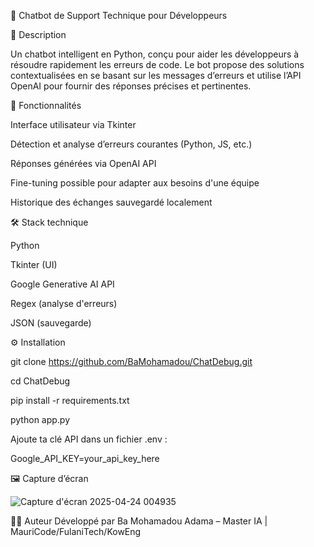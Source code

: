 🧠 Chatbot de Support Technique pour Développeurs


📌 Description

Un chatbot intelligent en Python, conçu pour aider les développeurs à résoudre rapidement les erreurs de code. Le bot propose des solutions contextualisées en se basant sur les messages d’erreurs et utilise l’API OpenAI pour fournir des réponses précises et pertinentes.


🚀 Fonctionnalités

Interface utilisateur via Tkinter

Détection et analyse d’erreurs courantes (Python, JS, etc.)

Réponses générées via OpenAI API

Fine-tuning possible pour adapter aux besoins d'une équipe

Historique des échanges sauvegardé localement


🛠️ Stack technique

Python

Tkinter (UI)

Google Generative AI API

Regex (analyse d'erreurs)

JSON (sauvegarde)


⚙️ Installation

git clone https://github.com/BaMohamadou/ChatDebug.git

cd ChatDebug

pip install -r requirements.txt

python app.py

Ajoute ta clé API dans un fichier .env :

Google_API_KEY=your_api_key_here


🖼️ Capture d’écran

![Capture d'écran 2025-04-24 004935](https://github.com/user-attachments/assets/7ce89a5a-48fe-4f1c-af7c-0b950d19cdeb)


👨‍💻 Auteur
Développé par Ba Mohamadou Adama – Master IA | MauriCode/FulaniTech/KowEng

